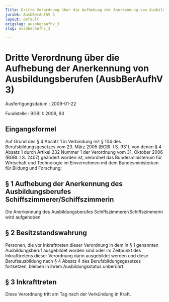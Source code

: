 ```yaml
---
Title: Dritte Verordnung über die Aufhebung der Anerkennung von Ausbildungsberufen
jurabk: AusbBerAufhV 3
layout: default
origslug: ausbberaufhv_3
slug: ausbberaufhv_3

---
```


# Dritte Verordnung über die Aufhebung der Anerkennung von Ausbildungsberufen (AusbBerAufhV 3)

Ausfertigungsdatum
:   2009-01-22

Fundstelle
:   BGBl I: 2009, 93


## Eingangsformel

Auf Grund des § 4 Absatz 1 in Verbindung mit § 104 des Berufsbildungsgesetzes vom 23. März 2005 (BGBl. I S. 931), von denen § 4 Absatz 1 durch Artikel 232 Nummer 1 der Verordnung vom 31. Oktober 2006 (BGBl. I S. 2407) geändert worden ist, verordnet das Bundesministerium für Wirtschaft und Technologie im Einvernehmen mit dem Bundesministerium für Bildung und Forschung:


## § 1 Aufhebung der Anerkennung des Ausbildungsberufes Schiffszimmerer/Schiffszimmerin

Die Anerkennung des Ausbildungsberufes Schiffszimmerer/Schiffszimmerin wird aufgehoben.


## § 2 Besitzstandswahrung

Personen, die vor Inkrafttreten dieser Verordnung in dem in § 1 genannten Ausbildungsberuf ausgebildet worden sind oder im Zeitpunkt des Inkrafttretens dieser Verordnung darin ausgebildet werden und diese Berufsausbildung nach § 4 Absatz 4 des Berufsbildungsgesetzes fortsetzen, bleiben in ihrem Ausbildungsstatus unberührt.


## § 3 Inkrafttreten

Diese Verordnung tritt am Tag nach der Verkündung in Kraft.

